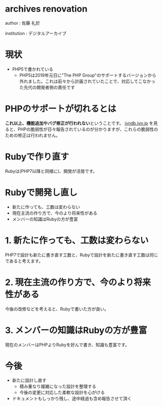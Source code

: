 # archives renovation

author
: 佐藤 礼於

institution
: デジタルアーカイブ


# 現状
- PHP5で書かれている
  - PHP5は2019年元日に"The PHP Group"のサポートするバージョンから外れました。これは前々から計画されていたことで、対応してこなかった先代の開発者側の責任です

# PHPのサポートが切れるとは
**これ以上、機能追加やバグ修正が行われない**ということです。
[jvndb.jvn.jp](http://jvndb.jvn.jp) を見ると、PHPの脆弱性が日々報告されているのが分かりますが、これらの脆弱性のための修正は行われません。

# Rubyで作り直す
Rubyは(PHP7以降と同様に)、開発が活発です。

# Rubyで開発し直し
- 新たに作っても、工数は変わらない
- 現在主流の作り方で、今のより将来性がある
- メンバーの知識はRubyの方が豊富

# 1. 新たに作っても、工数は変わらない
PHP7で設計も新たに書き直す工数と、Rubyで設計を新たに書き直す工数は同じであると考えます。

# 2. 現在主流の作り方で、今のより将来性がある
今後の改修などを考えると、Rubyで書いた方が良い。

# 3. メンバーの知識はRubyの方が豊富
現在のメンバーはPHPよりRubyを好んで書き、知識も豊富です。

# 今後
- 新たに設計し直す
  - 積み重なり複雑になった設計を整理する
  - 今後の変更に対応した柔軟な設計を心がける
- ドキュメントもしっかり残し、途中経過も含め報告させて頂く
